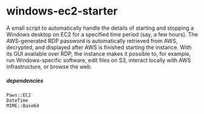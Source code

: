 # windows-ec2-starter

A small script to automatically handle the details of starting and stopping a Windows desktop on EC2 for a specified time period (say, a few hours).
The AWS-generated RDP password is automatically retrieved from AWS, decrypted, and displayed after AWS is finished starting the instance.
With its GUI available over RDP, the instance makes it possible to, for example, run Windows-specific software, edit files on S3, interact locally
with AWS infrastructure, or browse the web.

##### dependencies

    Paws::EC2
    DateTime
    MIME::Base64
